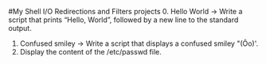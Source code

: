 #My Shell I/O Redirections and Filters projects
0. Hello World -> Write a script that prints “Hello, World”, followed by a new line to the standard output.

1. Confused smiley -> Write a script that displays a confused smiley "(Ôo)'.
2. Display the content of the /etc/passwd file. 
